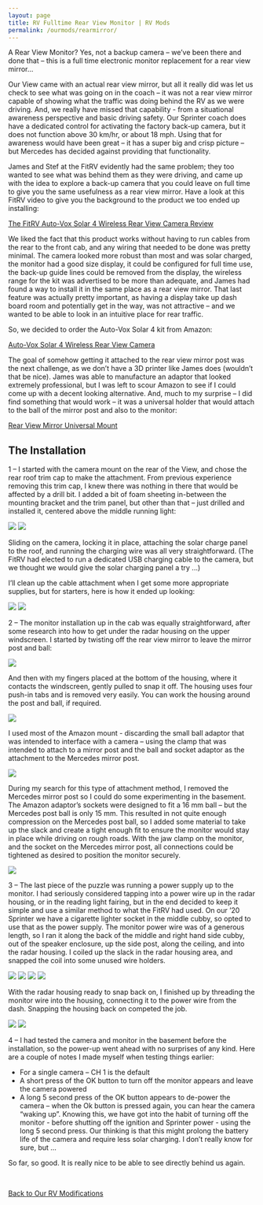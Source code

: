 ```yaml
---
layout: page
title: RV Fulltime Rear View Monitor | RV Mods
permalink: /ourmods/rearmirror/
---
```



A Rear View Monitor?  Yes, not a backup camera – we’ve been there and done that – this is a full time electronic monitor replacement for a rear view mirror...

Our View came with an actual rear view mirror, but all it really did was let us check to see what was going on in the coach – it was not a rear view mirror capable of showing what the traffic was doing behind the RV as we were driving.  And, we really have missed that capability - from a situational awareness perspective and basic driving safety.  Our Sprinter coach does have a dedicated control for activating the factory back-up camera, but it does not function above 30 km/hr, or about 18 mph.  Using that for awareness would have been great – it has a super big and crisp picture – but Mercedes has decided against providing that functionality.

James and Stef at the FitRV evidently had the same problem; they too wanted to see what was behind them as they were driving, and came up with the idea to explore a back-up camera that you could leave on full time to give you the same usefulness as a rear view mirror.  Have a look at this FitRV video to give you the background to the product we too ended up installing:

<a href = "https://www.thefitrv.com/rv-tech/adding-a-wireless-rear-view-camera-the-auto-vox-solar4/
 " target="_blank">The FitRV Auto-Vox Solar 4 Wireless Rear View Camera Review</a>

We liked the fact that this product works without having to run cables from the rear to the front cab, and any wiring that needed to be done was pretty minimal.  The camera looked more robust than most and was solar charged, the monitor had a good size display, it could be configured for full time use, the back-up guide lines could be removed from the display, the wireless range for the kit was advertised to be more than adequate, and James had found a way to install it in the same place as a rear view mirror.  That last feature was actually pretty important, as having a display take up dash board room and potentially get in the way, was not attractive – and we wanted to be able to look in an intuitive place for rear traffic.

So, we decided to order the Auto-Vox Solar 4 kit from Amazon:

<a href = "https://www.amazon.com/dp/B09Z641NXZ?psc=1&ref=ppx_yo2ov_dt_b_product_details" target="_blank">Auto-Vox Solar 4 Wireless Rear View Camera </a>

The goal of somehow getting it attached to the rear view mirror post was the next challenge, as we don’t have a 3D printer like James does (wouldn’t that be nice).  James was able to manufacture an adaptor that looked extremely professional, but I was left to scour Amazon to see if I could come up with a decent looking alternative.  And, much to my surprise – I did find something that would work – it was a universal holder that would attach to the ball of the mirror post and also to the monitor:

<a href = "https://www.amazon.ca/dp/B07VT7JLXM?ref=ppx_pop_dt_b_product_details&th=1 " target="_blank">Rear View Mirror Universal Mount </a>

<h2> The Installation </h2>

1 – I started with the camera mount on the rear of the View, and chose the rear roof trim cap to make the attachment.  From previous experience removing this trim cap, I knew there was nothing in there that would be affected by a drill bit.  I added a bit of foam sheeting in-between the mounting bracket and the trim panel, but other than that – just drilled and installed it, centered above the middle running light:

<img src="/assets/webrearview2.jpg"/>  

<img src="/assets/webrearview4.jpg"/>  

Sliding on the camera, locking it in place, attaching the solar charge panel to the roof, and running the charging wire was all very straightforward.  (The FitRV had elected to run a dedicated USB charging cable to the camera, but we thought we would give the solar charging panel a try ...)

I’ll clean up the cable attachment when I get some more appropriate supplies, but for starters, here is how it ended up looking:

<img src="/assets/webrearview7.jpg"/>  

<img src="/assets/webrearview5.jpg"/>  

2 – The monitor installation up in the cab was equally straightforward, after some research into how to get under the radar housing on the upper windscreen.  I started by twisting off the rear view mirror to leave the mirror post and ball:

<img src="/assets/webrearview9.jpg"/>  

And then with my fingers placed at the bottom of the housing, where it contacts the windscreen, gently pulled to snap it off.  The housing uses four push-in tabs and is removed very easily.  You can work the housing around the post and ball, if required.

<img src="/assets/webrearview10.jpg"/>  

I used most of the Amazon mount - discarding the small ball adaptor that was intended to interface with a camera – using the clamp that was intended to attach to a mirror post and the ball and socket adaptor as the attachment to the Mercedes mirror post.

<img src="/assets/webrearview11.jpg"/>  

During my search for this type of attachment method, I removed the Mercedes mirror post so I could do some experimenting in the basement.  The Amazon adaptor’s sockets were designed to fit a 16 mm ball –  but the Mercedes post ball is only 15 mm.  This resulted in not quite enough compression on the Mercedes post ball, so I added some material to take up the slack and create a tight enough fit to ensure the monitor would stay in place while driving on rough roads.  With the jaw clamp on the monitor, and the socket on the Mercedes mirror post, all connections could be tightened as desired to position the monitor securely.  

<img src="/assets/webrearview12.jpg"/>  

3 – The last piece of the puzzle was running a power supply up to the monitor.  I had seriously considered tapping into a power wire up in the radar housing, or in the reading light fairing, but in the end decided to keep it simple and use a similar method to what the FitRV had used.  On our ’20 Sprinter we have a cigarette lighter socket in the middle cubby, so opted to use that as the power supply.  The monitor power wire was of a generous length, so I ran it along the back of the middle and right hand side cubby, out of the speaker enclosure, up the side post, along the ceiling, and into the radar housing.  I coiled up the slack in the radar housing area, and snapped the coil into some unused wire holders.

<img src="/assets/webrearview13.jpg"/>  

<img src="/assets/webrearview14.jpg"/>  

<img src="/assets/webrearview15.jpg"/>  

<img src="/assets/webrearview16.jpg"/>  

With the radar housing ready to snap back on, I finished up by threading the monitor wire into the housing, connecting it to the power wire from the dash.  Snapping the housing back on competed the job.

<img src="/assets/webrearview12.jpg"/>  

<img src="/assets/webrearview17.jpg"/>  

4 – I had tested the camera and monitor in the basement before the installation, so the power-up went ahead with no surprises of any kind.  Here are a couple of notes I made myself when testing things earlier:

-	For a single camera – CH 1 is the default
-	A short press of the OK button to turn off the monitor appears and leave the camera powered
-	A long 5 second press of the OK button appears to de-power the camera – when the Ok button is pressed again, you can hear the camera “waking up”.  Knowing this, we have got into the habit of turning off the monitor - before shutting off the ignition and Sprinter power - using the long 5 second press.  Our thinking is that this might prolong the battery life of the camera and require less solar charging.  I don’t really know for sure, but ...

So far, so good.  It is really nice to be able to see directly behind us again.

<br>

[Back to Our RV Modifications](/ourmods/)






